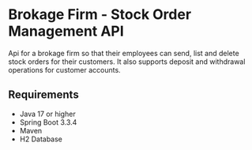 # Brokage Firm - Stock Order Management API

Api for a brokage firm so that their employees can send, list and delete stock orders for their customers. It also supports deposit and withdrawal operations for customer accounts. 

## Requirements

- Java 17 or higher
- Spring Boot 3.3.4
- Maven
- H2 Database
